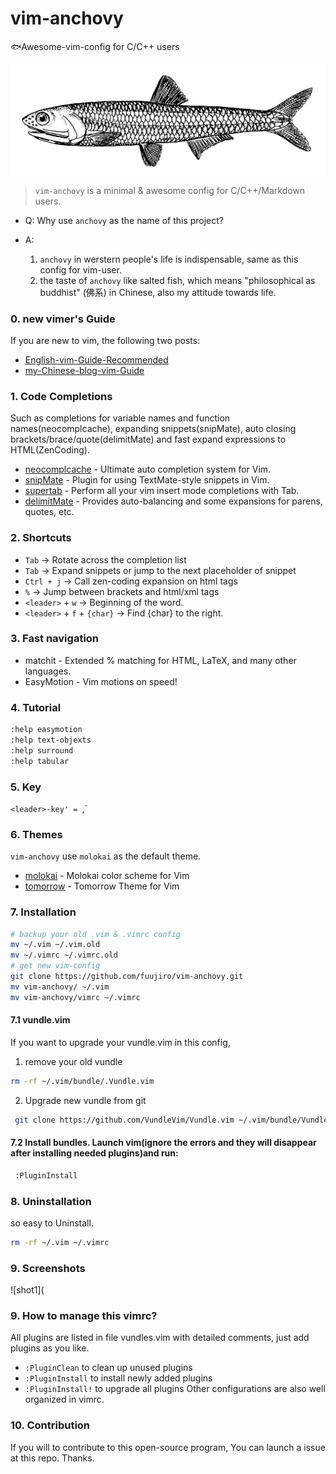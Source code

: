 # vim-anchovy
🐟Awesome-vim-config for C/C++ users

![1](https://github.com/fuujiro/vim-anchovy/blob/master/pics/Anchovy_logo1.png)

> `vim-anchovy` is a minimal & awesome config for C/C++/Markdown users. 

* Q: Why use `anchovy` as the name of this project?

* A: 
  1.  `anchovy` in werstern people's life is indispensable, same as this config for vim-user. 
  2.  the taste of `anchovy` like salted fish, which means "philosophical as buddhist" (佛系) in Chinese, also my attitude towards life.

### 0. new vimer's Guide

If you are new to vim, the following two posts:
* [English-vim-Guide-Recommended](https://buildmedia.readthedocs.org/media/pdf/vimguide/latest/vimguide.pdf)
* [my-Chinese-blog-vim-Guide](https://blog.fuujiro.com/2018/03/10/Vim-%E8%93%9D%E8%89%B2%E6%98%9F%E7%90%83%E8%BF%84%E4%BB%8A%E4%B8%BA%E6%AD%A2%E6%9C%80%E5%BC%BA%E5%A4%A7%E7%9A%84%E7%BC%96%E8%BE%91%E5%99%A8%EF%BC%88%E6%8C%81%E7%BB%AD%E6%9B%B4%E6%96%B0/)

### 1. Code Completions

Such as completions for variable names and function names(neocomplcache), expanding snippets(snipMate), auto closing brackets/brace/quote(delimitMate) and fast expand expressions to HTML(ZenCoding).

* [neocomplcache](https://github.com/Shougo/neocomplcache.vim) - Ultimate auto completion system for Vim.
* [snipMate](https://github.com/garbas/vim-snipmate) - Plugin for using TextMate-style snippets in Vim.
* [supertab](https://github.com/ervandew/supertab) - Perform all your vim insert mode completions with Tab.
* [delimitMate](https://github.com/Raimondi/delimitMate) - Provides auto-balancing and some expansions for parens, quotes, etc.

### 2. Shortcuts
* `Tab` -> Rotate across the completion list
* `Tab` -> Expand snippets or jump to the next placeholder of snippet
* `Ctrl + j` -> Call zen-coding expansion on html tags
* `%` -> Jump between brackets and html/xml tags
* `<leader>` + `w` -> Beginning of the word.
* `<leader>` + `f` + `{char}` -> Find {char} to the right.

### 3. Fast navigation

* matchit - Extended % matching for HTML, LaTeX, and many other languages.
* EasyMotion - Vim motions on speed!

### 4. Tutorial
```bash
:help easymotion
:help text-objexts
:help surround
:help tabular
```
### 5. <leader> Key

`<leader>-key' = `,`

### 6. Themes

`vim-anchovy` use `molokai` as the default theme.

* [molokai](https://github.com/tomasr/molokai) - Molokai color scheme for Vim
* [tomorrow](https://github.com/chriskempson/vim-tomorrow-theme) - Tomorrow Theme for Vim

### 7. Installation

```bash
# backup your old .vim & .vimrc config
mv ~/.vim ~/.vim.old
mv ~/.vimrc ~/.vimrc.old
# get new vim-config
git clone https://github.com/fuujiro/vim-anchovy.git
mv vim-anchovy/ ~/.vim
mv vim-anchovy/vimrc ~/.vimrc
```

#### 7.1 vundle.vim

If you want to upgrade your vundle.vim in this config,

1. remove your old vundle

```bash
rm -rf ~/.vim/bundle/.Vundle.vim
```

2. Upgrade new vundle from git

```bash
 git clone https://github.com/VundleVim/Vundle.vim ~/.vim/bundle/Vundle.vim
```

#### 7.2 Install bundles. Launch vim(ignore the errors and they will disappear after installing needed plugins)and run:

```bash
 :PluginInstall
```

### 8. Uninstallation

so easy to Uninstall.

```bash
rm -rf ~/.vim ~/.vimrc
```

### 9. Screenshots

![shot1](

### 9. How to manage this vimrc?
All plugins are listed in file vundles.vim with detailed comments, just add plugins as you like.

* `:PluginClean` to clean up unused plugins
* `:PluginInstall` to install newly added plugins
* `:PluginInstall!` to upgrade all plugins
Other configurations are also well organized in vimrc.

### 10. Contribution

If you will to contribute to this open-source program, You can launch a issue at this repo. Thanks.




